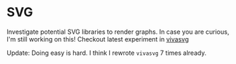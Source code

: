 # SVG
Investigate potential SVG libraries to render graphs. In case you are curious, I'm still working on this! Checkout latest experiment in [vivasvg](https://github.com/anvaka/vivasvg/tree/master/experiments/v0.2)

Update: Doing easy is hard. I think I rewrote `vivasvg` 7 times  already. 
